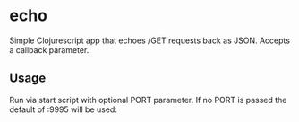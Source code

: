 # echo

Simple Clojurescript app that echoes /GET requests back as JSON. Accepts a callback parameter.

## Usage

Run via start script with optional PORT parameter. If no PORT is passed the default of :9995 will be used:

```./bin/start 9944
```

